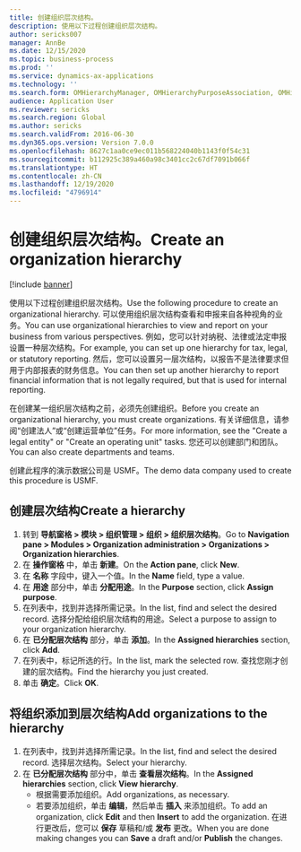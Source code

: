 ```yaml
---
title: 创建组织层次结构。
description: 使用以下过程创建组织层次结构。
author: sericks007
manager: AnnBe
ms.date: 12/15/2020
ms.topic: business-process
ms.prod: ''
ms.service: dynamics-ax-applications
ms.technology: ''
ms.search.form: OMHierarchyManager, OMHierarchyPurposeAssociation, OMHierarchySelection, HierarchyDesigner
audience: Application User
ms.reviewer: sericks
ms.search.region: Global
ms.author: sericks
ms.search.validFrom: 2016-06-30
ms.dyn365.ops.version: Version 7.0.0
ms.openlocfilehash: 8627c1aa0ce9ec011b568224040b1143f0f54c31
ms.sourcegitcommit: b112925c389a460a98c3401cc2c67df7091b066f
ms.translationtype: HT
ms.contentlocale: zh-CN
ms.lasthandoff: 12/19/2020
ms.locfileid: "4796914"
---
```

# <a name="create-an-organization-hierarchy"></a><span data-ttu-id="e274b-103">创建组织层次结构。</span><span class="sxs-lookup"><span data-stu-id="e274b-103">Create an organization hierarchy</span></span>

[!include [banner](../../includes/banner.md)]

<span data-ttu-id="e274b-104">使用以下过程创建组织层次结构。</span><span class="sxs-lookup"><span data-stu-id="e274b-104">Use the following procedure to create an organizational hierarchy.</span></span> <span data-ttu-id="e274b-105">可以使用组织层次结构查看和申报来自各种视角的业务。</span><span class="sxs-lookup"><span data-stu-id="e274b-105">You can use organizational hierarchies to view and report on your business from various perspectives.</span></span> <span data-ttu-id="e274b-106">例如，您可以针对纳税、法律或法定申报设置一种层次结构。</span><span class="sxs-lookup"><span data-stu-id="e274b-106">For example, you can set up one hierarchy for tax, legal, or statutory reporting.</span></span> <span data-ttu-id="e274b-107">然后，您可以设置另一层次结构，以报告不是法律要求但用于内部报表的财务信息。</span><span class="sxs-lookup"><span data-stu-id="e274b-107">You can then set up another hierarchy to report financial information that is not legally required, but that is used for internal reporting.</span></span> 

<span data-ttu-id="e274b-108">在创建某一组织层次结构之前，必须先创建组织。</span><span class="sxs-lookup"><span data-stu-id="e274b-108">Before you create an organizational hierarchy, you must create organizations.</span></span> <span data-ttu-id="e274b-109">有关详细信息，请参阅“创建法人”或“创建运营单位”任务。</span><span class="sxs-lookup"><span data-stu-id="e274b-109">For more information, see the "Create a legal entity" or "Create an operating unit" tasks.</span></span> <span data-ttu-id="e274b-110">您还可以创建部门和团队。</span><span class="sxs-lookup"><span data-stu-id="e274b-110">You can also create departments and teams.</span></span> 

<span data-ttu-id="e274b-111">创建此程序的演示数据公司是 USMF。</span><span class="sxs-lookup"><span data-stu-id="e274b-111">The demo data company used to create this procedure is USMF.</span></span>

## <a name="create-a-hierarchy"></a><span data-ttu-id="e274b-112">创建层次结构</span><span class="sxs-lookup"><span data-stu-id="e274b-112">Create a hierarchy</span></span>
1. <span data-ttu-id="e274b-113">转到 **导航窗格 > 模块 > 组织管理 > 组织 > 组织层次结构**。</span><span class="sxs-lookup"><span data-stu-id="e274b-113">Go to **Navigation pane > Modules > Organization administration > Organizations > Organization hierarchies**.</span></span>
2. <span data-ttu-id="e274b-114">在 **操作窗格** 中，单击 **新建**。</span><span class="sxs-lookup"><span data-stu-id="e274b-114">On the **Action pane**, click **New**.</span></span>
3. <span data-ttu-id="e274b-115">在 **名称** 字段中，键入一个值。</span><span class="sxs-lookup"><span data-stu-id="e274b-115">In the **Name** field, type a value.</span></span>
4. <span data-ttu-id="e274b-116">在 **用途** 部分中，单击 **分配用途**。</span><span class="sxs-lookup"><span data-stu-id="e274b-116">In the **Purpose** section, click **Assign purpose**.</span></span>
5. <span data-ttu-id="e274b-117">在列表中，找到并选择所需记录。</span><span class="sxs-lookup"><span data-stu-id="e274b-117">In the list, find and select the desired record.</span></span> <span data-ttu-id="e274b-118">选择分配给组织层次结构的用途。</span><span class="sxs-lookup"><span data-stu-id="e274b-118">Select a purpose to assign to your organization hierarchy.</span></span>  
6. <span data-ttu-id="e274b-119">在 **已分配层次结构** 部分，单击 **添加**。</span><span class="sxs-lookup"><span data-stu-id="e274b-119">In the **Assigned hierarchies** section, click **Add**.</span></span>
7. <span data-ttu-id="e274b-120">在列表中，标记所选的行。</span><span class="sxs-lookup"><span data-stu-id="e274b-120">In the list, mark the selected row.</span></span> <span data-ttu-id="e274b-121">查找您刚才创建的层次结构。</span><span class="sxs-lookup"><span data-stu-id="e274b-121">Find the hierarchy you just created.</span></span>  
8. <span data-ttu-id="e274b-122">单击 **确定**。</span><span class="sxs-lookup"><span data-stu-id="e274b-122">Click **OK**.</span></span>

## <a name="add-organizations-to-the-hierarchy"></a><span data-ttu-id="e274b-123">将组织添加到层次结构</span><span class="sxs-lookup"><span data-stu-id="e274b-123">Add organizations to the hierarchy</span></span>
1. <span data-ttu-id="e274b-124">在列表中，找到并选择所需记录。</span><span class="sxs-lookup"><span data-stu-id="e274b-124">In the list, find and select the desired record.</span></span> <span data-ttu-id="e274b-125">选择层次结构。</span><span class="sxs-lookup"><span data-stu-id="e274b-125">Select your hierarchy.</span></span>  
2. <span data-ttu-id="e274b-126">在 **已分配层次结构** 部分中，单击 **查看层次结构**。</span><span class="sxs-lookup"><span data-stu-id="e274b-126">In the **Assigned hierarchies** section, click **View hierarchy**.</span></span>
    - <span data-ttu-id="e274b-127">根据需要添加组织。</span><span class="sxs-lookup"><span data-stu-id="e274b-127">Add organizations, as necessary.</span></span>  
    - <span data-ttu-id="e274b-128">若要添加组织，单击 **编辑**，然后单击 **插入** 来添加组织。</span><span class="sxs-lookup"><span data-stu-id="e274b-128">To add an organization, click **Edit** and then **Insert** to add the organization.</span></span> <span data-ttu-id="e274b-129">在进行更改后，您可以 **保存** 草稿和/或 **发布** 更改。</span><span class="sxs-lookup"><span data-stu-id="e274b-129">When you are done making changes you can **Save** a draft and/or **Publish** the changes.</span></span>  

